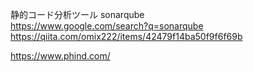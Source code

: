 静的コード分析ツール sonarqube  
https://www.google.com/search?q=sonarqube
https://qiita.com/omix222/items/42479f14ba50f9f6f69b

https://www.phind.com/
